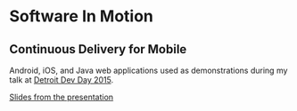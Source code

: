 # Software In Motion
## Continuous Delivery for Mobile
Android, iOS, and Java web applications used as demonstrations during my talk at [Detroit Dev Day 2015](http://detroitdevday.org/).

[Slides from the presentation](https://speakerdeck.com/davetrux/software-in-motion-continuous-delivery-for-mobile)